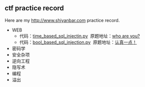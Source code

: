 ## ctf practice record
Here are my http://www.shiyanbar.com practice record.
* WEB
	* 代码：[time_based_sql_injectin.py](https://github.com/visionlai/ctf_practice/blob/master/time_based_sql_injection.py "基于时间的sql注入(可作为基于时间的sql注入代码模板)")&nbsp;&nbsp;原题地址：[who are you?](http://www.shiyanbar.com/ctf/1941)
	* 代码：[bool_based_sql_injection.py](https//github.com/visionlai/ctf_practice/blob/master/bool_based_sql_injection.py "基于布尔的sql注入(可作为基于布尔型sql注入模板)")&nbsp;&nbsp;原题地址：[认真一点！](http://www.shiyanbar.com/ctf/2009)
* 密码学
* 安全杂项
* 逆向工程
* 隐写术
* 编程
* 溢出
